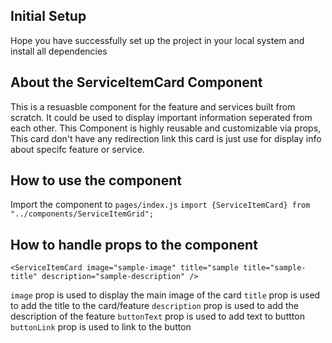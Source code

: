 ## Initial Setup

Hope you have successfully set up the project in your local system and install all dependencies

## About the ServiceItemCard Component

This is a resuasble component for the feature and services built from scratch. It could be used to display important information seperated from each other. This Component is highly reusable and customizable via props, This card don't have any redirection link this card is just use for display info about specifc feature or service.

## How to use the component

Import the component to `pages/index.js`
`import {ServiceItemCard} from "../components/ServiceItemGrid";`

## How to handle props to the component

```
<ServiceItemCard image="sample-image" title="sample title="sample-title" description="sample-description" />
```

`image` prop is used to display the main image of the card
`title` prop is used to add the title to the card/feature
`description` prop is used to add the description of the feature
`buttonText` prop is used to add text to buttton
`buttonLink` prop is used to link to the button 